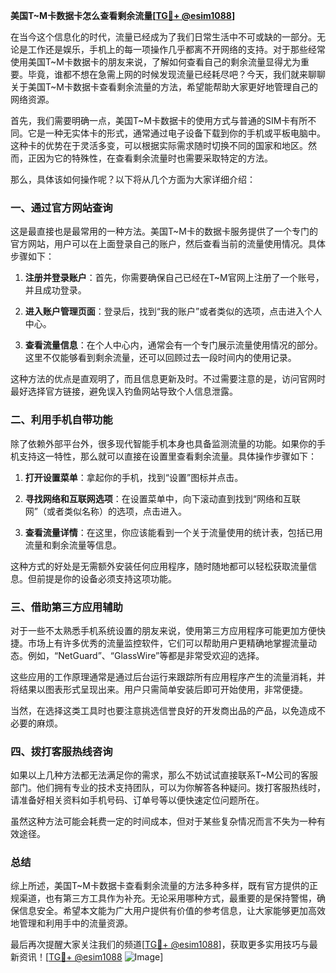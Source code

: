 **美国T~M卡数据卡怎么查看剩余流量[[TG💪+ @esim1088](https://t.me/s/esim1088)]**

在当今这个信息化的时代，流量已经成为了我们日常生活中不可或缺的一部分。无论是工作还是娱乐，手机上的每一项操作几乎都离不开网络的支持。对于那些经常使用美国T~M卡数据卡的朋友来说，了解如何查看自己的剩余流量显得尤为重要。毕竟，谁都不想在急需上网的时候发现流量已经耗尽吧？今天，我们就来聊聊关于美国T~M卡数据卡查看剩余流量的方法，希望能帮助大家更好地管理自己的网络资源。

首先，我们需要明确一点，美国T~M卡数据卡的使用方式与普通的SIM卡有所不同。它是一种无实体卡的形式，通常通过电子设备下载到你的手机或平板电脑中。这种卡的优势在于灵活多变，可以根据实际需求随时切换不同的国家和地区。然而，正因为它的特殊性，在查看剩余流量时也需要采取特定的方法。

那么，具体该如何操作呢？以下将从几个方面为大家详细介绍：

### 一、通过官方网站查询

这是最直接也是最常用的一种方法。美国T~M卡的数据卡服务提供了一个专门的官方网站，用户可以在上面登录自己的账户，然后查看当前的流量使用情况。具体步骤如下：

1. **注册并登录账户**：首先，你需要确保自己已经在T~M官网上注册了一个账号，并且成功登录。
   
2. **进入账户管理页面**：登录后，找到“我的账户”或者类似的选项，点击进入个人中心。
   
3. **查看流量信息**：在个人中心内，通常会有一个专门展示流量使用情况的部分。这里不仅能够看到剩余流量，还可以回顾过去一段时间内的使用记录。

这种方法的优点是直观明了，而且信息更新及时。不过需要注意的是，访问官网时最好选择官方链接，避免误入钓鱼网站导致个人信息泄露。

### 二、利用手机自带功能

除了依赖外部平台外，很多现代智能手机本身也具备监测流量的功能。如果你的手机支持这一特性，那么就可以直接在设置里查看剩余流量。具体操作步骤如下：

1. **打开设置菜单**：拿起你的手机，找到“设置”图标并点击。
   
2. **寻找网络和互联网选项**：在设置菜单中，向下滚动直到找到“网络和互联网”（或者类似名称）的选项，点击进入。
   
3. **查看流量详情**：在这里，你应该能看到一个关于流量使用的统计表，包括已用流量和剩余流量等信息。

这种方式的好处是无需额外安装任何应用程序，随时随地都可以轻松获取流量信息。但前提是你的设备必须支持这项功能。

### 三、借助第三方应用辅助

对于一些不太熟悉手机系统设置的朋友来说，使用第三方应用程序可能更加方便快捷。市场上有许多优秀的流量监控软件，它们可以帮助用户更精确地掌握流量动态。例如，“NetGuard”、“GlassWire”等都是非常受欢迎的选择。

这些应用的工作原理通常是通过后台运行来跟踪所有应用程序产生的流量消耗，并将结果以图表形式呈现出来。用户只需简单安装后即可开始使用，非常便捷。

当然，在选择这类工具时也要注意挑选信誉良好的开发商出品的产品，以免造成不必要的麻烦。

### 四、拨打客服热线咨询

如果以上几种方法都无法满足你的需求，那么不妨试试直接联系T~M公司的客服部门。他们拥有专业的技术支持团队，可以为你解答各种疑问。拨打客服热线时，请准备好相关资料如手机号码、订单号等以便快速定位问题所在。

虽然这种方法可能会耗费一定的时间成本，但对于某些复杂情况而言不失为一种有效途径。

### 总结

综上所述，美国T~M卡数据卡查看剩余流量的方法多种多样，既有官方提供的正规渠道，也有第三方工具作为补充。无论采用哪种方式，最重要的是保持警惕，确保信息安全。希望本文能为广大用户提供有价值的参考信息，让大家能够更加高效地管理和利用手中的流量资源。

最后再次提醒大家关注我们的频道[[TG💪+ @esim1088](https://t.me/s/esim1088)]，获取更多实用技巧与最新资讯！[[TG💪+ @esim1088](https://t.me/s/esim1088) ![Image](https://i.postimg.cc/4NQfJmqS/Snipaste-2025-05-13-00-14-12.png)]
